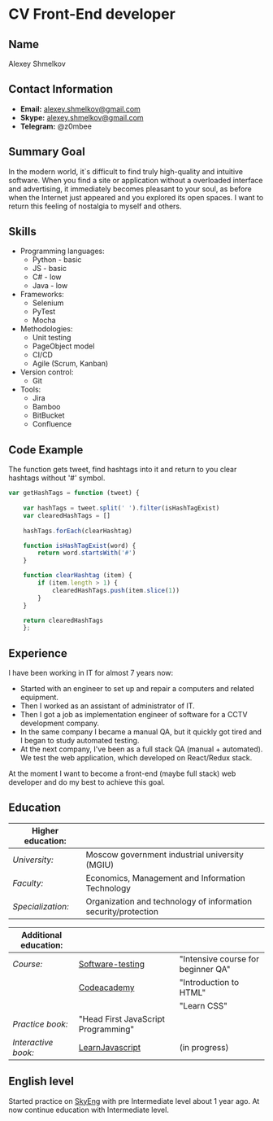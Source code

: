 # CV Front-End developer

## Name
Alexey Shmelkov

## Contact Information
* __Email:__ alexey.shmelkov@gmail.com
* __Skype:__ alexey.shmelkov@gmail.com
* __Telegram:__ @z0mbee

## Summary Goal
In the modern world, it`s difficult to find truly high-quality and intuitive software. 
When you find a site or application without a overloaded interface and advertising, it immediately becomes pleasant to your soul, as before when the Internet just appeared and you explored its open spaces. 
I want to return this feeling of nostalgia to myself and others.

## Skills
* Programming languages: 
    * Python - basic
    * JS - basic
    * C# - low
    * Java - low
* Frameworks: 
    * Selenium
    * PyTest
    * Mocha
* Methodologies:
    * Unit testing
    * PageObject model
    * CI/CD
    * Agile (Scrum, Kanban)
* Version control:
    * Git
* Tools:
    * Jira
    * Bamboo
    * BitBucket
    * Confluence

## Code Example
The function gets tweet, find hashtags into it and return to you clear hashtags without '#' symbol.
```javascript
var getHashTags = function (tweet) {
    
    var hashTags = tweet.split(' ').filter(isHashTagExist)
    var clearedHashTags = []
    
    hashTags.forEach(clearHashtag)

    function isHashTagExist(word) {
        return word.startsWith('#')
    }

    function clearHashtag (item) {
        if (item.length > 1) {
            clearedHashTags.push(item.slice(1))
        }
    }

    return clearedHashTags
    };
```

## Experience
I have been working in IT for almost 7 years now:
* Started with an engineer to set up and repair a computers and related equipment.
* Then I worked as an assistant of administrator of IT.
* Then I got a job as implementation engineer of software for a CCTV development company.
* In the same company I became a manual QA, but it quickly got tired and I began to study automated testing.
* At the next company, I've been as a full stack QA (manual + automated). We test the web application, which developed on React/Redux stack.

At the moment I want to become a front-end (maybe full stack) web developer and do my best to achieve this goal.

## Education

| __Higher education:__ |                                                                |
|-----------------------|----------------------------------------------------------------|
| _University:_         | Moscow government industrial university (MGIU)                 |
| _Faculty:_            | Economics, Management and Information Technology               |  
| _Specialization:_     | Organization and technology of information security/protection |

| __Additional education:__ |                                                              |                                    |
|---------------------------|--------------------------------------------------------------|------------------------------------|
| _Course:_                 | [Software-testing](http://Software-testing.ru)               | "Intensive course for beginner QA" |
|                           | [Codeacademy](https://www.codecademy.com/profiles/beez0mbie) | "Introduction to HTML"             |
|                           |                                                              | "Learn CSS"                        |                  
| _Practice book:_          | "Head First JavaScript Programming"                          |                                    |
| _Interactive book:_       | [LearnJavascript](https://learn.javascript.ru/)              |(in progress)                       |

## English level
Started practice on [SkyEng](http://skyeng.ru/) with pre Intermediate level about 1 year ago. 
At now continue education with Intermediate level.